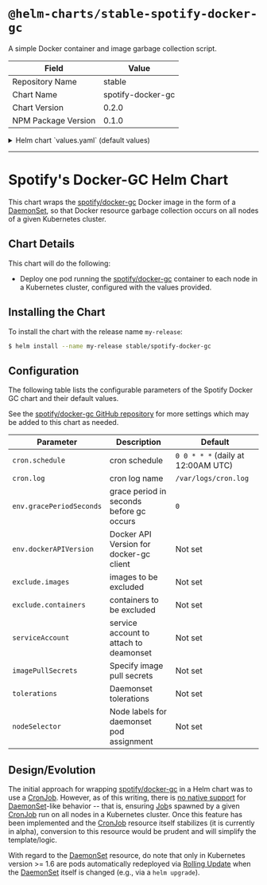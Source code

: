# `@helm-charts/stable-spotify-docker-gc`

A simple Docker container and image garbage collection script.

| Field               | Value             |
| ------------------- | ----------------- |
| Repository Name     | stable            |
| Chart Name          | spotify-docker-gc |
| Chart Version       | 0.2.0             |
| NPM Package Version | 0.1.0             |

<details>

<summary>Helm chart `values.yaml` (default values)</summary>

```yaml
image:
  registry: docker.io
  org: spotify
  repository: docker-gc
  tag: latest
  pullPolicy: 'IfNotPresent'

cron:
  schedule: '0 0 * * *'
  log: /var/log/crond.log

env:
  # grace period in seconds before garbage collecting
  gracePeriodSeconds: '0'
  # docker (client) api version to use in container, to match node host (server) api version
  # dockerAPIVersion: "1.23"

# List any image or container exclusions here
# exclude:
#   images: |-
#     spotify/cassandra:latest
#     redis:.*
#     9681260c3ad5
#   containers: |-
#     mariadb-data
#     inimitable_quokka

# Optionally specify an array of imagePullSecrets.
# Secrets must be manually created in the namespace.
# ref: https://kubernetes.io/docs/concepts/containers/images/#specifying-imagepullsecrets-on-a-pod
#
# imagePullSecrets:
#   - name: myRegistryKeySecretName

## Node tolerations for spotify-docker-gc scheduling to nodes with taints
## Ref: https://kubernetes.io/docs/concepts/configuration/assign-pod-node/
##
tolerations: []
# - key: "key"
#  operator: "Equal|Exists"
#  value: "value"
#  effect: "NoSchedule|PreferNoSchedule|NoExecute(1.6 only)"

## Node labels for spotify-docker-gc pod assignment
## Ref: https://kubernetes.io/docs/user-guide/node-selection/
##
nodeSelector: {}
```

</details>

---

# Spotify's Docker-GC Helm Chart

This chart wraps the [spotify/docker-gc][] Docker image in the form of a [DaemonSet][], so that Docker resource garbage collection occurs on all nodes of a given Kubernetes cluster.

## Chart Details

This chart will do the following:

- Deploy one pod running the [spotify/docker-gc][] container to each node in a Kubernetes cluster, configured with the values provided.

## Installing the Chart

To install the chart with the release name `my-release`:

```bash
$ helm install --name my-release stable/spotify-docker-gc
```

## Configuration

The following table lists the configurable parameters of the Spotify Docker GC chart and their default values.

See the [spotify/docker-gc GitHub repository][] for more settings which may be added to this chart as needed.

| Parameter                | Description                              | Default                            |
| ------------------------ | ---------------------------------------- | ---------------------------------- |
| `cron.schedule`          | cron schedule                            | `0 0 * * *` (daily at 12:00AM UTC) |
| `cron.log`               | cron log name                            | `/var/logs/cron.log`               |
| `env.gracePeriodSeconds` | grace period in seconds before gc occurs | `0`                                |
| `env.dockerAPIVersion`   | Docker API Version for docker-gc client  | Not set                            |
| `exclude.images`         | images to be excluded                    | Not set                            |
| `exclude.containers`     | containers to be excluded                | Not set                            |
| `serviceAccount`         | service account to attach to deamonset   | Not set                            |
| `imagePullSecrets`       | Specify image pull secrets               | Not set                            |
| `tolerations`            | Daemonset tolerations                    | Not set                            |
| `nodeSelector`           | Node labels for daemonset pod assignment | Not set                            |

## Design/Evolution

The initial approach for wrapping [spotify/docker-gc][] in a Helm chart was to use a [CronJob][]. However, as of this writing, there is [no native support](https://github.com/kubernetes/kubernetes/issues/36601) for [DaemonSet][]-like behavior -- that is, ensuring [Job][]s spawned by a given [CronJob][] run on all nodes in a Kubernetes cluster. Once this feature has been implemented and the [CronJob][] resource itself stabilizes (it is currently in alpha), conversion to this resource would be prudent and will simplify the template/logic.

With regard to the [DaemonSet][] resource, do note that only in Kubernetes version >= 1.6 are pods automatically redeployed via [Rolling Update](https://github.com/kubernetes/kubernetes/issues/22543) when the [DaemonSet][] itself is changed (e.g., via a `helm upgrade`).

[spotify/docker-gc]: https://hub.docker.com/r/spotify/docker-gc/
[spotify/docker-gc github repository]: https://github.com/spotify/docker-gc
[daemonset]: https://kubernetes.io/docs/concepts/workloads/controllers/daemonset
[cronjob]: https://kubernetes.io/docs/concepts/workloads/controllers/cron-jobs/
[job]: https://kubernetes.io/docs/concepts/workloads/controllers/jobs-run-to-completion/
